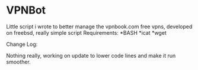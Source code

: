 # VPNBot

Little script i wrote to better manage the vpnbook.com free vpns, developed on freebsd, really simple script
Requirements:
*BASH
*icat
*wget


Change Log:

Nothing really, working on update to lower code lines and make it run smoother. 
